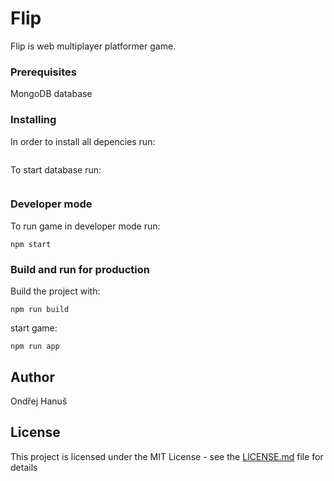 # Flip
Flip is web multiplayer platformer game.

### Prerequisites
MongoDB database 

### Installing
In order to install all depencies run:
```npm install 
```
To start database run:
```npm run db 
```

###  Developer mode
To run game in developer mode run:
```
npm start
```
###  Build and run for production
Build the project with:
```
npm run build 
```
start game: 
```
npm run app 
```

## Author
Ondřej Hanuš

## License
This project is licensed under the MIT License - see the [LICENSE.md](LICENSE.md) file for details
